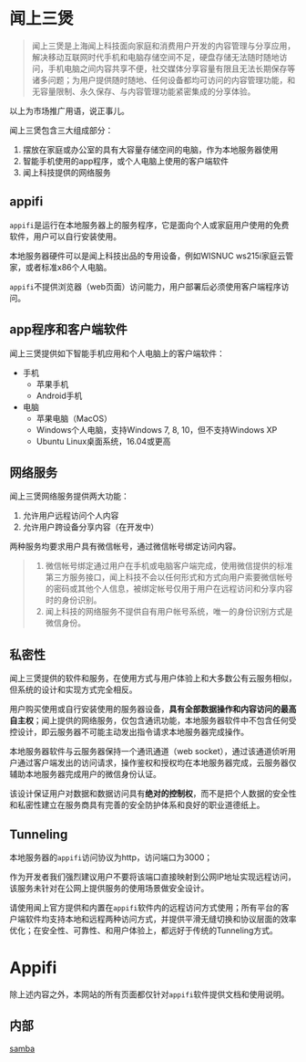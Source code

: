 # 闻上三煲

> 闻上三煲是上海闻上科技面向家庭和消费用户开发的内容管理与分享应用，解决移动互联网时代手机和电脑存储空间不足，硬盘存储无法随时随地访问，手机电脑之间内容共享不便，社交媒体分享容量有限且无法长期保存等诸多问题；为用户提供随时随地、任何设备都均可访问的内容管理功能，和无容量限制、永久保存、与内容管理功能紧密集成的分享体验。

以上为市场推广用语，说正事儿。

闻上三煲包含三大组成部分：

1. 摆放在家庭或办公室的具有大容量存储空间的电脑，作为本地服务器使用
2. 智能手机使用的app程序，或个人电脑上使用的客户端软件
3. 闻上科技提供的网络服务

## appifi

`appifi`是运行在本地服务器上的服务程序，它是面向个人或家庭用户使用的免费软件，用户可以自行安装使用。

本地服务器硬件可以是闻上科技出品的专用设备，例如WISNUC ws215i家庭云管家，或者标准x86个人电脑。

`appifi`不提供浏览器（web页面）访问能力，用户部署后必须使用客户端程序访问。

## app程序和客户端软件

闻上三煲提供如下智能手机应用和个人电脑上的客户端软件：

* 手机
  - 苹果手机
  - Android手机
* 电脑
  - 苹果电脑（MacOS）
  - Windows个人电脑，支持Windows 7, 8, 10，但不支持Windows XP
  - Ubuntu Linux桌面系统，16.04或更高

## 网络服务

闻上三煲网络服务提供两大功能：

1. 允许用户远程访问个人内容
2. 允许用户跨设备分享内容（在开发中）

两种服务均要求用户具有微信帐号，通过微信帐号绑定访问内容。

> 1. 微信帐号绑定通过用户在手机或电脑客户端完成，使用微信提供的标准第三方服务接口，闻上科技不会以任何形式和方式向用户索要微信帐号的密码或其他个人信息，被绑定帐号仅用于用户在远程访问和分享内容时的身份识别。
> 2. 闻上科技的网络服务不提供自有用户帐号系统，唯一的身份识别方式是微信身份。

## 私密性

闻上三煲提供的软件和服务，在使用方式与用户体验上和大多数公有云服务相似，但系统的设计和实现方式完全相反。

用户购买使用或自行安装使用的服务器设备，**具有全部数据操作和内容访问的最高自主权**；闻上提供的网络服务，仅包含通讯功能，本地服务器软件中不包含任何受控设计，即云服务器不可能主动发出指令请求本地服务器完成操作。

本地服务器软件与云服务器保持一个通讯通道（web socket），通过该通道侦听用户通过客户端发出的访问请求，操作鉴权和授权均在本地服务器完成，云服务器仅辅助本地服务器完成用户的微信身份认证。

该设计保证用户对数据和数据访问具有**绝对的控制权**，而不是把个人数据的安全性和私密性建立在服务商具有完善的安全防护体系和良好的职业道德纸上。

## Tunneling

本地服务器的`appifi`访问协议为http，访问端口为3000；

作为开发者我们强烈建议用户不要将该端口直接映射到公网IP地址实现远程访问，该服务未针对在公网上提供服务的使用场景做安全设计。

请使用闻上官方提供和内置在`appifi`软件内的远程访问方式使用；所有平台的客户端软件均支持本地和远程两种访问方式，并提供平滑无缝切换和协议层面的效率优化；在安全性、可靠性、和用户体验上，都远好于传统的Tunneling方式。

# Appifi

除上述内容之外，本网站的所有页面都仅针对`appifi`软件提供文档和使用说明。

## 内部

[samba](samba.md)

